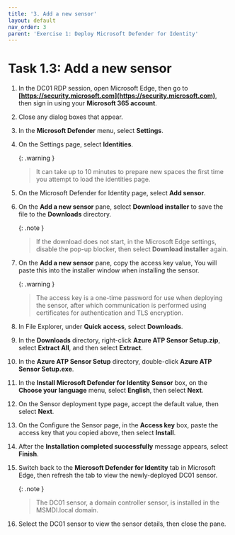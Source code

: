 ```yaml
---
title: '3. Add a new sensor'
layout: default
nav_order: 3
parent: 'Exercise 1: Deploy Microsoft Defender for Identity'
---
```


# Task 1.3: Add a new sensor

1. In the DC01 RDP session, open Microsoft Edge, then go to **[https://security.microsoft.com](https://security.microsoft.com)**, then sign in using your **Microsoft 365 account**.
    
1. Close any dialog boxes that appear. 

1. In the **Microsoft Defender** menu, select **Settings**.

1. On the Settings page, select **Identities**. 

    {: .warning }
    > It can take up to 10 minutes to prepare new spaces the first time you attempt to load the identities page.

1. On the Microsoft Defender for Identity page, select **Add sensor**.  

1. On the **Add a new sensor** pane, select **Download installer** to save the file to the **Downloads** directory.   

    {: .note }
    > If the download does not start, in the Microsoft Edge settings, disable the pop-up blocker, then select **Download installer** again.

1. On the **Add a new sensor** pane, copy the access key value, You will paste this into the installer window when installing the sensor.  

    {: .warning }
    > The access key is a one-time password for use when deploying the sensor, after which communication is performed using certificates for authentication and TLS encryption.

1. In File Explorer, under **Quick access**, select **Downloads**.  

1. In the **Downloads** directory, right-click **Azure ATP Sensor Setup.zip**, select **Extract All**, and then select **Extract**.
 
1. In the **Azure ATP Sensor Setup** directory, double-click **Azure ATP Sensor Setup.exe**. 

1. In the **Install Microsoft Defender for Identity Sensor** box, on the **Choose your language** menu, select **English**, then select **Next**. 

1. On the Sensor deployment type page, accept the default value, then select **Next**. 

1. On the Configure the Sensor page, in the **Access key** box, paste the access key that you copied above, then select **Install**. 

1. After the **Installation completed successfully** message appears, select **Finish**. 

1. Switch back to the **Microsoft Defender for Identity** tab in Microsoft Edge, then refresh the tab to view the newly-deployed DC01 sensor.

    {: .note }
    > The DC01 sensor, a domain controller sensor, is installed in the MSMDI.local domain.   
    
1. Select the DC01 sensor to view the sensor details, then close the pane.
